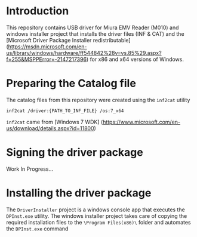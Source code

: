 # Introduction
This repository contains USB driver for Miura EMV Reader (M010) and windows installer project that installs the driver files (INF & CAT) and the [Microsoft Driver Package Installer redistributable] (https://msdn.microsoft.com/en-us/library/windows/hardware/ff544842%28v=vs.85%29.aspx?f=255&MSPPError=-2147217396) for x86 and x64 versions of Windows.

# Preparing the Catalog file
The catalog files from this repository were created using the `inf2cat` utility
```
inf2cat /driver:{PATH_TO_INF_FILE} /os:7_x64
```
`inf2cat` came from [Windows 7 WDK] (https://www.microsoft.com/en-us/download/details.aspx?id=11800)

# Signing the driver package
Work In Progress...

# Installing the driver package
The `DriverInstaller` project is a windows console app that executes the `DPInst.exe` utility. The windows installer project takes care of copying the required installation files to the `\Program Files(x86)\` folder and automates the `DPInst.exe` command


